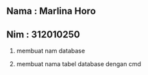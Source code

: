 ## Nama : Marlina Horo
## Nim  : 312010250

1. membuat nam database



2. membuat nama tabel database dengan cmd


